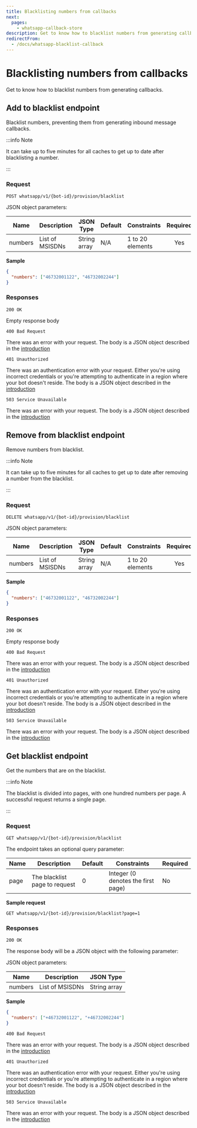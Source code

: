 ```yaml
---
title: Blacklisting numbers from callbacks
next:
  pages:
    - whatsapp-callback-store
description: Get to know how to blacklist numbers from generating callbacks.
redirectFrom:
  - /docs/whatsapp-blacklist-callback
---
```


# Blacklisting numbers from callbacks

Get to know how to blacklist numbers from generating callbacks.

## Add to blacklist endpoint

Blacklist numbers, preventing them from generating inbound message callbacks.

:::info Note

It can take up to five minutes for all caches to get up to date after blacklisting a number.

:::

### Request

`POST whatsapp/v1/{bot-id}/provision/blacklist`

JSON object parameters:

| Name    | Description     | JSON Type    | Default | Constraints      | Required |
| ------- | --------------- | ------------ | ------- | ---------------- | :------: |
| numbers | List of MSISDNs | String array | N/A     | 1 to 20 elements |   Yes    |

**Sample**

```json
{
  "numbers": ["46732001122", "46732002244"]
}
```

### Responses

`200 OK`

Empty response body

`400 Bad Request`

There was an error with your request. The body is a JSON object described in the [introduction](/docs/whatsapp/introduction.md#http-errors)

`401 Unauthorized`

There was an authentication error with your request. Either you're using incorrect credentials or you're attempting to authenticate
in a region where your bot doesn't reside. The body is a JSON object described in the [introduction](/docs/whatsapp/introduction.md#http-errors)

`503 Service Unavailable`

There was an error with your request. The body is a JSON object described in the [introduction](/docs/whatsapp/introduction.md#http-errors)

## Remove from blacklist endpoint

Remove numbers from blacklist.

:::info Note

It can take up to five minutes for all caches to get up to date after removing a number from the blacklist.

:::

### Request

`DELETE whatsapp/v1/{bot-id}/provision/blacklist`

JSON object parameters:

| Name    | Description     | JSON Type    | Default | Constraints      | Required |
| ------- | --------------- | ------------ | ------- | ---------------- | :------: |
| numbers | List of MSISDNs | String array | N/A     | 1 to 20 elements |   Yes    |

**Sample**

```json
{
  "numbers": ["46732001122", "46732002244"]
}
```

### Responses

`200 OK`

Empty response body

`400 Bad Request`

There was an error with your request. The body is a JSON object described in the [introduction](/docs/whatsapp/introduction.md#http-errors)

`401 Unauthorized`

There was an authentication error with your request. Either you're using incorrect credentials or you're attempting to authenticate
in a region where your bot doesn't reside. The body is a JSON object described in the [introduction](/docs/whatsapp/introduction.md#http-errors)

`503 Service Unavailable`

There was an error with your request. The body is a JSON object described in the [introduction](/docs/whatsapp/introduction.md#http-errors)

## Get blacklist endpoint

Get the numbers that are on the blacklist.

:::info Note

The blacklist is divided into pages, with one hundred numbers per page. A successful request returns a single page.

:::

### Request

`GET whatsapp/v1/{bot-id}/provision/blacklist`

The endpoint takes an optional query parameter:

| Name | Description                   | Default | Constraints                        | Required |
| ---- | ----------------------------- | ------- | ---------------------------------- | -------- |
| page | The blacklist page to request | 0       | Integer (0 denotes the first page) | No       |

**Sample request**

`GET whatsapp/v1/{bot-id}/provision/blacklist?page=1`

### Responses

`200 OK`

The response body will be a JSON object with the following parameter:

JSON object parameters:

| Name    | Description     | JSON Type    |
| ------- | --------------- | ------------ |
| numbers | List of MSISDNs | String array |

**Sample**

```json
{
  "numbers": ["+46732001122", "+46732002244"]
}
```

`400 Bad Request`

There was an error with your request. The body is a JSON object described in the [introduction](/docs/whatsapp/introduction.md#http-errors)

`401 Unauthorized`

There was an authentication error with your request. Either you're using incorrect credentials or you're attempting to authenticate
in a region where your bot doesn't reside. The body is a JSON object described in the [introduction](/docs/whatsapp/introduction.md#http-errors)

`503 Service Unavailable`

There was an error with your request. The body is a JSON object described in the [introduction](/docs/whatsapp/introduction.md#http-errors)
